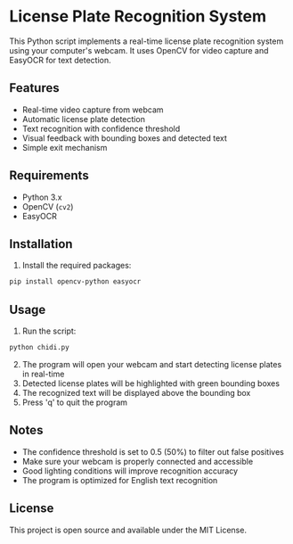# License Plate Recognition System

This Python script implements a real-time license plate recognition system using your computer's webcam. It uses OpenCV for video capture and EasyOCR for text detection.

## Features

- Real-time video capture from webcam
- Automatic license plate detection
- Text recognition with confidence threshold
- Visual feedback with bounding boxes and detected text
- Simple exit mechanism

## Requirements

- Python 3.x
- OpenCV (`cv2`)
- EasyOCR

## Installation

1. Install the required packages:
```bash
pip install opencv-python easyocr
```

## Usage

1. Run the script:
```bash
python chidi.py
```

2. The program will open your webcam and start detecting license plates in real-time
3. Detected license plates will be highlighted with green bounding boxes
4. The recognized text will be displayed above the bounding box
5. Press 'q' to quit the program

## Notes

- The confidence threshold is set to 0.5 (50%) to filter out false positives
- Make sure your webcam is properly connected and accessible
- Good lighting conditions will improve recognition accuracy
- The program is optimized for English text recognition

## License

This project is open source and available under the MIT License. 